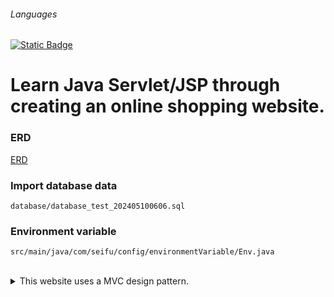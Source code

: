 ###### Languages
[![Static Badge](https://img.shields.io/badge/lang-en-green)](../README.md)

# Learn Java Servlet/JSP through creating an online shopping website.

### ERD
[ERD](database/output.pdf)
### Import database data
    database/database_test_202405100606.sql

### Environment variable
    src/main/java/com/seifu/config/environmentVariable/Env.java

<br>
<details>
<summary>
    This website uses a MVC design pattern.
</summary>

Model-view-controller (MVC) is a software design pattern commonly used for developing user interfaces that divides the related program logic into three interconnected elements. These elements are the internal representations of information (the model), the interface (the view) that presents information to and accepts it from the user, and the controller software linking the two.
</details>